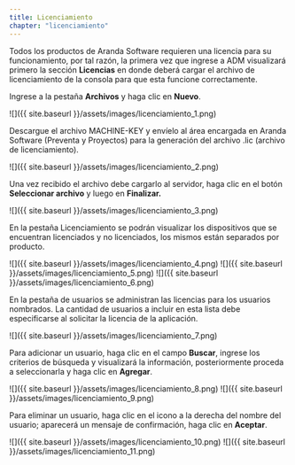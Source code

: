 ```yaml
---
title: Licenciamiento
chapter: "licenciamiento"
---
```


Todos los productos de Aranda Software requieren una licencia para su funcionamiento, por tal razón, la primera vez que ingrese a ADM visualizará primero la sección **Licencias** en donde deberá cargar el archivo de licenciamiento de la consola para que esta funcione correctamente.

Ingrese a la pestaña **Archivos** y haga clic en **Nuevo**.

![]({{ site.baseurl }}/assets/images/licenciamiento_1.png)

Descargue el archivo MACHINE-KEY y envíelo al área encargada en Aranda Software (Preventa y Proyectos) para la generación del archivo .lic (archivo de licenciamiento).

![]({{ site.baseurl }}/assets/images/licenciamiento_2.png)

Una vez recibido el archivo debe cargarlo al servidor, haga clic en el botón **Seleccionar archivo** y luego en **Finalizar.**

![]({{ site.baseurl }}/assets/images/licenciamiento_3.png)

En la pestaña Licenciamiento se podrán visualizar los dispositivos que se encuentran licenciados y no licenciados, los mismos están separados por producto.

![]({{ site.baseurl }}/assets/images/licenciamiento_4.png)
![]({{ site.baseurl }}/assets/images/licenciamiento_5.png)
![]({{ site.baseurl }}/assets/images/licenciamiento_6.png)

En la pestaña de usuarios se administran las licencias para los usuarios nombrados. La cantidad de usuarios a incluir en esta lista debe especificarse al solicitar la licencia de la aplicación.

![]({{ site.baseurl }}/assets/images/licenciamiento_7.png)

Para adicionar un usuario, haga clic en el campo **Buscar**, ingrese los criterios de búsqueda y visualizará la información, posteriormente proceda a seleccionarla y haga clic en **Agregar**.

![]({{ site.baseurl }}/assets/images/licenciamiento_8.png)
![]({{ site.baseurl }}/assets/images/licenciamiento_9.png)

Para eliminar un usuario, haga clic en el icono a la derecha del nombre del usuario; aparecerá un mensaje de confirmación, haga clic en **Aceptar**.

![]({{ site.baseurl }}/assets/images/licenciamiento_10.png)
![]({{ site.baseurl }}/assets/images/licenciamiento_11.png)
